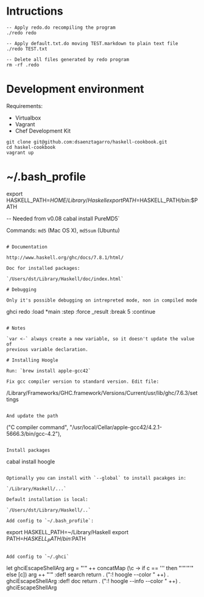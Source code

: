 # Intructions

```
-- Apply redo.do recompiling the program 
./redo redo

-- Apply default.txt.do moving TEST.markdown to plain text file
./redo TEST.txt

-- Delete all files generated by redo program
rm -rf .redo
```
# Development environment

Requirements:

- Virtualbox
- Vagrant
- Chef Development Kit

```
git clone git@github.com:dsaenztagarro/haskell-cookbook.git
cd haskel-cookbook
vagrant up
```

# ~/.bash_profile
export HASKELL_PATH=$HOME/Library/Haskell
export PATH=$HASKELL_PATH/bin:$PATH

-- Needed from v0.08
cabal install PureMD5`

Commands: `md5` (Mac OS X), `md5sum` (Ubuntu)
```

# Documentation

http://www.haskell.org/ghc/docs/7.8.1/html/

Doc for installed packages:

`/Users/dst/Library/Haskell/doc/index.html`

# Debugging

Only it's possible debugging on intrepreted mode, non in compiled mode

```
ghci redo
:load *main
:step
:force _result
:break 5
:continue
```

# Notes

`var <-` always create a new variable, so it doesn't update the value of
previous variable declaration.

# Installing Hoogle

Run: `brew install apple-gcc42`

Fix gcc compiler version to standard version. Edit file:

```
/Library/Frameworks/GHC.framework/Versions/Current/usr/lib/ghc/7.6.3/settings
```

And update the path

```
 ("C compiler command", "/usr/local/Cellar/apple-gcc42/4.2.1-5666.3/bin/gcc-4.2"),
```

Install packages

```
cabal install hoogle
```

Optionally you can install with `--global` to install pacakges in:

`/Library/Haskell/...`

Default installation is local:

`/Users/dst/Library/Haskell/..`

Add config to `~/.bash_profile`:

```
export HASKELL_PATH=~/Library/Haskell
export PATH=$HASKELL_PATH/bin:$PATH
```

Add config to `~/.ghci`

```
let ghciEscapeShellArg arg = "'" ++ concatMap (\c -> if c == '\'' then "'\"'\"'" else [c]) arg ++ "'"
:def! search return . (":! hoogle --color " ++) . ghciEscapeShellArg
:def! doc return . (":! hoogle --info --color " ++) . ghciEscapeShellArg
```

